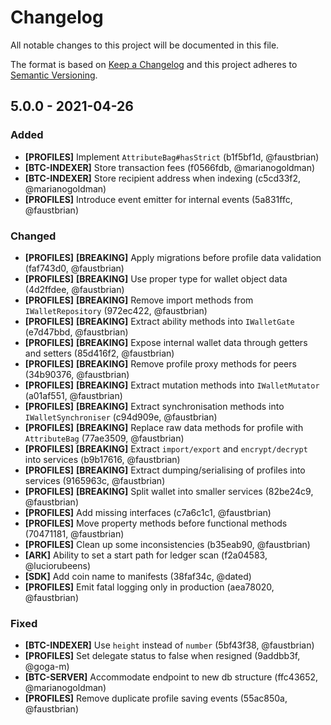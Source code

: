 # Changelog

All notable changes to this project will be documented in this file.

The format is based on [Keep a Changelog](http://keepachangelog.com/en/1.0.0/)
and this project adheres to [Semantic Versioning](http://semver.org/spec/v2.0.0.html).

## 5.0.0 - 2021-04-26

### Added

- **[PROFILES]** Implement `AttributeBag#hasStrict` (b1f5bf1d, @faustbrian)
- **[BTC-INDEXER]** Store transaction fees (f0566fdb, @marianogoldman)
- **[BTC-INDEXER]** Store recipient address when indexing (c5cd33f2, @marianogoldman)
- **[PROFILES]** Introduce event emitter for internal events (5a831ffc, @faustbrian)

### Changed

- **[PROFILES]** **[BREAKING]** Apply migrations before profile data validation (faf743d0, @faustbrian)
- **[PROFILES]** **[BREAKING]** Use proper type for wallet object data (4d2ffdee, @faustbrian)
- **[PROFILES]** **[BREAKING]** Remove import methods from `IWalletRepository` (972ec422, @faustbrian)
- **[PROFILES]** **[BREAKING]** Extract ability methods into `IWalletGate` (e7d47bbd, @faustbrian)
- **[PROFILES]** **[BREAKING]** Expose internal wallet data through getters and setters (85d416f2, @faustbrian)
- **[PROFILES]** **[BREAKING]** Remove profile proxy methods for peers (34b90376, @faustbrian)
- **[PROFILES]** **[BREAKING]** Extract mutation methods into `IWalletMutator` (a01af551, @faustbrian)
- **[PROFILES]** **[BREAKING]** Extract synchronisation methods into `IWalletSynchroniser` (c94d909e, @faustbrian)
- **[PROFILES]** **[BREAKING]** Replace raw data methods for profile with `AttributeBag` (77ae3509, @faustbrian)
- **[PROFILES]** **[BREAKING]** Extract `import/export` and `encrypt/decrypt` into services (b9b17616, @faustbrian)
- **[PROFILES]** **[BREAKING]** Extract dumping/serialising of profiles into services (9165963c, @faustbrian)
- **[PROFILES]** **[BREAKING]** Split wallet into smaller services (82be24c9, @faustbrian)
- **[PROFILES]** Add missing interfaces (c7a6c1c1, @faustbrian)
- **[PROFILES]** Move property methods before functional methods (70471181, @faustbrian)
- **[PROFILES]** Clean up some inconsistencies (b35eab90, @faustbrian)
- **[ARK]** Ability to set a start path for ledger scan (f2a04583, @luciorubeens)
- **[SDK]** Add coin name to manifests (38faf34c, @dated)
- **[PROFILES]** Emit fatal logging only in production (aea78020, @faustbrian)

### Fixed

- **[BTC-INDEXER]** Use `height` instead of `number` (5bf43f38, @faustbrian)
- **[PROFILES]** Set delegate status to false when resigned (9addbb3f, @goga-m)
- **[BTC-SERVER]** Accommodate endpoint to new db structure (ffc43652, @marianogoldman)
- **[PROFILES]** Remove duplicate profile saving events (55ac850a, @faustbrian)
